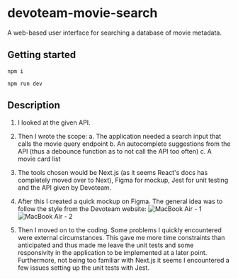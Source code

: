 # devoteam-movie-search
A web-based user interface for searching a database of movie metadata.

## Getting started
```
npm i
```

```
npm run dev
```

## Description

1. I looked at the given API.

2. Then I wrote the scope:
  a. The application needed a search input that calls the movie query endpoint
  b. An autocomplete suggestions from the API (thus a debounce function as to not call the API too often)
  c. A movie card list

3. The tools chosen would be Next.js (as it seems React's docs has completely moved over to Next), Figma for mockup, Jest for unit testing and the API given by Devoteam.

4. After this I created a quick mockup on Figma. The general idea was to follow the style from the Devoteam website:
![MacBook Air - 1](https://github.com/LiteralGoat/devoteam-movie-search/assets/51841124/a6c5bf21-651c-4a07-90d8-5793fd788018)
![MacBook Air - 2](https://github.com/LiteralGoat/devoteam-movie-search/assets/51841124/b461a40b-9cac-4446-a8dc-14a44057978e)

6. Then I moved on to the coding. Some problems I quickly encountered were external circumstances. This gave me more time constraints than anticipated and thus made me leave the unit tests and some responsivity in the application to be implemented at a later point. Furthermore, not being too familiar with Next.js it seems I encountered a few issues setting up the unit tests with Jest.
